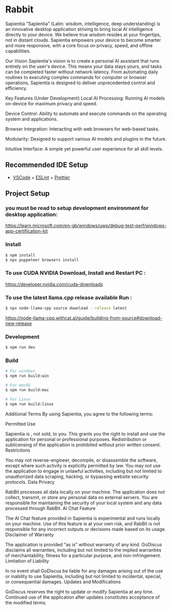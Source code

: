# Rabbit

Sapientia
"Sapientia" (Latin: wisdom, intelligence, deep understanding) is an innovative desktop application striving to bring local AI intelligence directly to your device. We believe true wisdom resides at your fingertips, not in distant clouds. Sapientia empowers your device to become smarter and more responsive, with a core focus on privacy, speed, and offline capabilities.

Our Vision
Sapientia's vision is to create a personal AI assistant that runs entirely on the user's device. This means your data stays yours, and tasks can be completed faster without network latency. From automating daily routines to executing complex commands for computer or browser operations, Sapientia is designed to deliver unprecedented control and efficiency.

Key Features (Under Development)
Local AI Processing: Running AI models on-device for maximum privacy and speed.

Device Control: Ability to automate and execute commands on the operating system and applications.

Browser Integration: Interacting with web browsers for web-based tasks.

Modularity: Designed to support various AI models and plugins in the future.

Intuitive Interface: A simple yet powerful user experience for all skill levels.

## Recommended IDE Setup

- [VSCode](https://code.visualstudio.com/) + [ESLint](https://marketplace.visualstudio.com/items?itemName=dbaeumer.vscode-eslint) + [Prettier](https://marketplace.visualstudio.com/items?itemName=esbenp.prettier-vscode)

## Project Setup

### you must be read to setup development environment for desktop application:
https://learn.microsoft.com/en-gb/windows/uwp/debug-test-perf/windows-app-certification-kit

### Install

```bash
$ npm install
$ npx puppeteer browsers install
```

### To use CUDA NVIDIA Download, Install and Restart PC :
https://developer.nvidia.com/cuda-downloads


### To use the latest llama.cpp release available Run :

```bash
$ npx node-llama-cpp source download --release latest
```
https://node-llama-cpp.withcat.ai/guide/building-from-source#download-new-release

### Development

```bash
$ npm run dev
```

### Build

```bash
# For windows
$ npm run build:win

# For macOS
$ npm run build:mac

# For Linux
$ npm run build:linux
```


Additional Terms
By using Sapientia, you agree to the following terms:

Permitted Use

Sapientia is , not sold, to you. This grants you the right to install and use the application for personal or professional purposes.
Redistribution or sublicensing of the application is prohibited without prior written consent.
Restrictions

You may not reverse-engineer, decompile, or disassemble the software, except where such activity is explicitly permitted by law.
You may not use the application to engage in unlawful activities, including but not limited to unauthorized data scraping, hacking, or bypassing website security protocols.
Data Privacy

RabBit processes all data locally on your machine. The application does not collect, transmit, or store any personal data on external servers.
You are responsible for maintaining the security of your local system and any data processed through RabBit.
AI Chat Feature

The AI Chat feature provided in Sapientia is experimental and runs locally on your machine. Use of this feature is at your own risk, and RabBit is not responsible for any incorrect outputs or decisions made based on its usage.
Disclaimer of Warranty

The application is provided “as is” without warranty of any kind. GoDiscus disclaims all warranties, including but not limited to the implied warranties of merchantability, fitness for a particular purpose, and non-infringement.
Limitation of Liability

In no event shall GoDiscus be liable for any damages arising out of the use or inability to use Sapientia, including but not limited to incidental, special, or consequential damages.
Updates and Modifications

GoDiscus reserves the right to update or modify Sapientia at any time. Continued use of the application after updates constitutes acceptance of the modified terms.
